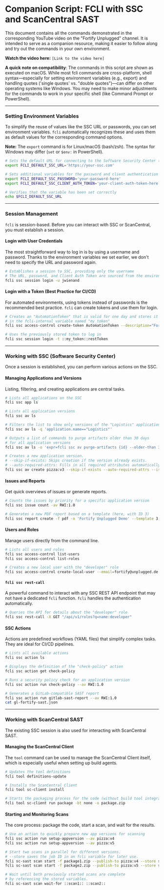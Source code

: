 # Companion Script: FCLI with SSC and ScanCentral SAST

This document contains all the commands demonstrated in the corresponding YouTube video on the "Fortify Unplugged" channel. It is intended to serve as a companion resource, making it easier to follow along and try out the commands in your own environment.

**Watch the video here:** `[Link to the video here]`

**A quick note on compatibility**: The commands in this script are shown as executed on macOS. While most fcli commands are cross-platform, shell syntax—especially for setting environment variables (e.g., export) and handling quotes ('single quotes' vs. "double quotes")—can differ on other operating systems like Windows. You may need to make minor adjustments for the commands to work in your specific shell (like Command Prompt or PowerShell).

-----

### Setting Environment Variables

To simplify the reuse of values like the SSC URL or passwords, you can set environment variables. `fcli` automatically recognizes these and uses them as default values for the corresponding command options.

**Note:** The `export` command is for Linux/macOS (bash/zsh). The syntax for Windows may differ (`set` or `$env:` in PowerShell).

```bash
# Sets the default URL for connecting to the Software Security Center (SSC)
export FCLI_DEFAULT_SSC_URL='https://your-ssc.com'

# Sets additional variables for the password and client authentication token
export FCLI_DEFAULT_SSC_PASSWORD='your-password-here'
export FCLI_DEFAULT_SSC_CLIENT_AUTH_TOKEN='your-client-auth-token-here'

# Verifies that the variable has been set correctly
echo $FCLI_DEFAULT_SSC_URL
```

-----

### Session Management

`fcli` is session-based. Before you can interact with SSC or ScanCentral, you must establish a session.

#### Login with User Credentials

The most straightforward way to log in is by using a username and password. Thanks to the environment variables we set earlier, we don't need to specify the URL and password again.

```bash
# Establishes a session to SSC, providing only the username
# The URL, password, and Client Auth Token are sourced from the environment variables
fcli ssc session login -u jwienand
```

#### Login with a Token (Best Practice for CI/CD)

For automated environments, using tokens instead of passwords is the recommended best practice. `fcli` can create tokens and use them for login.

```bash
# Creates an "AutomationToken" that is valid for one day and stores it
# in the fcli-internal variable named "my_token"
fcli ssc access-control create-token AutomationToken --description="FortifyUnplugged" --expire-in=1d -u jwienand --store=my_token

# Uses the previously stored token to log in
fcli ssc session login -t ::my_token::restToken
```

-----

### Working with SSC (Software Security Center)

Once a session is established, you can perform various actions on the SSC.

#### Managing Applications and Versions

Listing, filtering, and creating applications are central tasks.

```bash
# Lists all applications on the SSC
fcli ssc app ls

# Lists all application versions
fcli ssc av ls

# Filters the list to show only versions of the "Logistics" application
fcli ssc av ls -q 'application.name=="Logistics"'

# Outputs a list of commands to purge artifacts older than 30 days
# for all application versions
fcli ssc av ls -o 'expr=fcli ssc av purge-artifacts {id} --older-than 30d\n'

# Creates a new application version.
# --skip-if-exists: Skips creation if the version already exists.
# --auto-required-attrs: Fills in all required attributes automatically.
fcli ssc av create pizza:v3 --skip-if-exists --auto-required-attrs --issue-template "Prioritized High Risk Issue Template"
```

#### Issues and Reports

Get quick overviews of issues or generate reports.

```bash
# Counts the issues by priority for a specific application version
fcli ssc issue count -av RWI:1.0

# Generates a new PDF report based on a template (here, with ID 3)
fcli ssc report create -f pdf -n 'Fortify Unplugged Demo' --template 3 -p "Application Version RWI:1.0"
```

#### Users and Roles

Manage users directly from the command line.

```bash
# Lists all users and roles
fcli ssc access-control list-users
fcli ssc access-control list-roles

# Creates a new local user with the "developer" role
fcli ssc access-control create-local-user --email=fortify@unplugged.de --firstname=Fortify --lastname=Unplugged --username=fortifyunplugged --roles developer
```

#### `fcli ssc rest-call`

A powerful command to interact with any SSC REST API endpoint that may not have a dedicated `fcli` function. `fcli` handles the authentication automatically.

```bash
# Queries the API for details about the "developer" role
fcli ssc rest-call -X GET "/api/v1/roles?q=name:developer"
```

#### SSC Actions

Actions are predefined workflows (YAML files) that simplify complex tasks. They are ideal for CI/CD pipelines.

```bash
# Lists all available actions
fcli ssc action ls

# Displays the definition of the "check-policy" action
fcli ssc action get check-policy

# Runs a security policy check for an application version
fcli ssc action run check-policy --av RWI:1.0

# Generates a GitLab-compatible SAST report
fcli ssc action run gitlab-sast-report --av RWI:1.0
cat gl-fortify-sast.json
```

-----

### Working with ScanCentral SAST

The existing SSC session is also used for interacting with ScanCentral SAST.

#### Managing the ScanCentral Client

The `tool` command can be used to manage the ScanCentral Client itself, which is especially useful when setting up build agents.

```bash
# Updates the tool definitions
fcli tool definitions-update

# Installs the ScanCentral Client
fcli tool sc-client install

# Starts the packaging process for the code (without build tool integration)
fcli tool sc-client run package -bt none -o package.zip
```

#### Starting and Monitoring Scans

The core process: package the code, start a scan, and wait for the results.

```bash
# Use an action to quickly prepare new app versions for scanning
fcli ssc action run setup-appversion --av pizza:v4
fcli ssc action run setup-appversion --av pizza:v5

# Start two scans in parallel for different versions.
# --store saves the job ID in an fcli variable for later use.
fcli sc-sast scan start -f package1.zip --publish-to pizza:v4 --store scan1
fcli sc-sast scan start -f package2.zip --publish-to pizza:v5 --store scan2

# Wait until both previously started scans are complete
# by referencing the stored variables.
fcli sc-sast scan wait-for ::scan1:: ::scan2::
```
